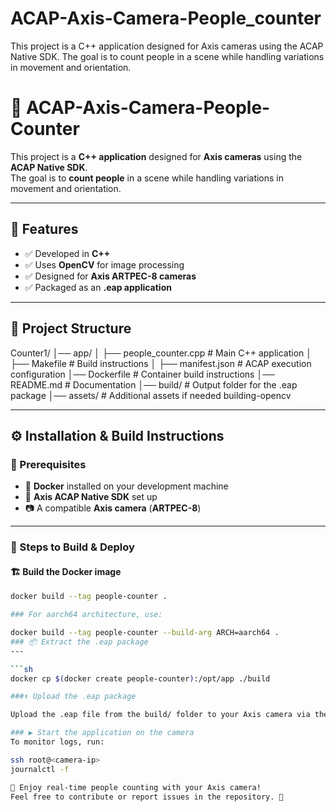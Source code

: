 # ACAP-Axis-Camera-People_counter
This project is a C++ application designed for Axis cameras using the ACAP Native SDK. The goal is to count people in a scene while handling variations in movement and orientation.

# 🎯 ACAP-Axis-Camera-People-Counter

This project is a **C++ application** designed for **Axis cameras** using the **ACAP Native SDK**.  
The goal is to **count people** in a scene while handling variations in movement and orientation.

---

## 🚀 Features

- ✅ Developed in **C++**
- ✅ Uses **OpenCV** for image processing
- ✅ Designed for **Axis ARTPEC-8 cameras**
- ✅ Packaged as an **.eap application**

---

## 📁 Project Structure


Counter1/
│── app/
│   ├── people_counter.cpp  # Main C++ application
│   ├── Makefile            # Build instructions
│   ├── manifest.json       # ACAP execution configuration
│── Dockerfile              # Container build instructions
│── README.md               # Documentation
│── build/                  # Output folder for the .eap package
│── assets/                 # Additional assets if needed
building-opencv


---

## ⚙️ Installation & Build Instructions

### 📌 Prerequisites

- 🐳 **Docker** installed on your development machine  
- 🎯 **Axis ACAP Native SDK** set up  
- 📷 A compatible **Axis camera** (**ARTPEC-8**)  

---

### 🔧 Steps to Build & Deploy

#### 🏗️ **Build the Docker image**  

```sh
docker build --tag people-counter .

### For aarch64 architecture, use:

docker build --tag people-counter --build-arg ARCH=aarch64 .
### 📦 Extract the .eap package
---

```sh
docker cp $(docker create people-counter):/opt/app ./build

###⬆️ Upload the .eap package

Upload the .eap file from the build/ folder to your Axis camera via the web interface or API.

### ▶️ Start the application on the camera
To monitor logs, run:

ssh root@<camera-ip>
journalctl -f

🎯 Enjoy real-time people counting with your Axis camera!
Feel free to contribute or report issues in the repository. 🚀
